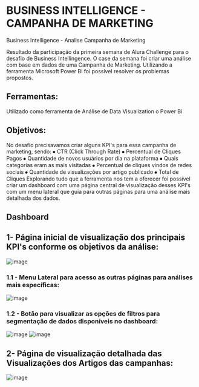 # BUSINESS INTELLIGENCE - CAMPANHA DE MARKETING
Business Intelligence - Analise Campanha de Marketing

Resultado da participação da primeira semana de Alura Challenge para o desafio de Business Intellingence. O case da semana foi criar uma análise com base em dados de uma Campanha de Marketing. Utilizando a ferramenta Microsoft Power Bi foi possível resolver os problemas propostos.

## Ferramentas:
Utilizado como ferramenta de Análise de Data Visualization o Power Bi

## Objetivos:
No desafio precisavamos criar alguns KPI's para essa campanha de marketing, sendo:
⦁	CTR (Click Through Rate)
⦁	Percentual de Cliques Pagos
⦁	Quantidade de novos usuários por dia na plataforma
⦁	Quais categorias eram as mais visitadas
⦁	Percentual de cliques vindos de redes sociais
⦁	Quantidade de visualizações por artigo publicado
⦁	Total de Cliques
Explorando tudo que a ferramenta nos tem a oferecer foi possível criar um dashboard com uma página central de visualização desses KPI's com um menu lateral que guia para outras páginas para uma análise mais detalhada dos dados.

## Dashboard
## 1- Página inicial de visualização dos principais KPI's conforme os objetivos da análise:
![image](https://github.com/lucasdelegredo/BI-Marketing/assets/74476423/ef076624-1b5c-4396-885d-1f424cc492c7)

### 1.1 - Menu Lateral para acesso as outras páginas para análises mais específicas:
![image](https://github.com/lucasdelegredo/BI-Marketing/assets/74476423/29f10b00-0ba8-45e2-a620-a20d66e28f81)

### 1.2 - Botão para visualizar as opções de filtros para segmentação de dados disponíveis no dashboard:
![image](https://github.com/lucasdelegredo/BI-Marketing/assets/74476423/0840d125-219c-4abc-a4b2-ff07abd97d39)
![image](https://github.com/lucasdelegredo/BI-Marketing/assets/74476423/6b8ee228-84c4-47ed-8d76-310adc886852)

## 2- Página de visualização detalhada das Visualizações dos Artigos das campanhas:
![image](https://github.com/lucasdelegredo/BI-Marketing/assets/74476423/40c717a3-14de-4515-9e94-25875cd85860)

